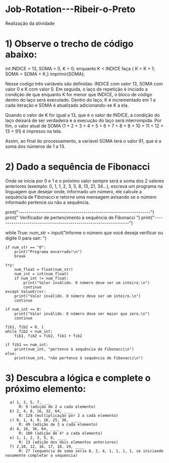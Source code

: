 # Job-Rotation---Ribeir-o-Preto
Realização da atividade

# 1) Observe o trecho de código abaixo:
int INDICE = 13, SOMA = 0, K = 0;
enquanto K < INDICE faça { K = K + 1; SOMA = SOMA + K;}
imprimir(SOMA);

Nesse codigo três variáveis são definidas: INDICE com valor 13, SOMA com valor 0 e K com valor 0. 
Em seguida, o laço de repetição é iniciado a condição de que enquanto K for menor que INDICE, o bloco de código dentro do laço será executado. Dentro do laço, K é incrementado em 1 a cada iteração e SOMA é atualizado adicionando-se K a ela.

Quando o valor de K for igual a 13, que é o valor de INDICE, a condição do laço deixará de ser verdadeira e a execução do laço será interrompida. Por fim, o valor atual de SOMA (1 + 2 + 3 + 4 + 5 + 6 + 7 + 8 + 9 + 10 + 11 + 12 + 13 = 91) é impresso na tela.

Assim, ao final do processamento, a variável SOMA terá o valor 91, que é a soma dos números de 1 a 13.

# 2) Dado a sequência de Fibonacci
Onde se inicia por 0 e 1 e o próximo valor sempre será a soma dos 2 valores anteriores (exemplo: 0, 1, 1, 2, 3, 5, 8, 13, 21, 34...), escreva um programa na linguagem que desejar onde, informado um número, ele calcule a sequência de Fibonacci e retorne uma mensagem avisando se o número informado pertence ou não a sequência.

print("-----------------------------------------------------------------")
print("      Verificador de pertencimento à sequência de Fibonacci      ")
print("-----------------------------------------------------------------")

while True:
    num_str = input("Informe o número que você deseja verificar ou digite 0 para sair: ")

    if num_str == "0":
        print("Programa encerrado!\n")
        break

    try:
        num_float = float(num_str)
        num_int = int(num_float)
        if num_int != num_float:
            print("Valor inválido. O número deve ser um inteiro.\n")
            continue
    except ValueError:
        print("Valor inválido. O número deve ser um inteiro.\n")
        continue

    if num_int <= 0:
        print("Valor inválido. O número deve ser maior que zero.\n")
        continue

    fib1, fib2 = 0, 1
    while fib2 < num_int:
        fib1, fib2 = fib2, fib1 + fib2

    if fib2 == num_int:
        print(num_int, "pertence à sequência de Fibonacci\n")
    else:
        print(num_int, "não pertence à sequência de Fibonacci\n")

# 3) Descubra a lógica e complete o próximo elemento:
      a) 1, 3, 5, 7, ___
          R: 9 (adição de 2 a cada elemento)
      b) 2, 4, 8, 16, 32, 64, ____
          R: 128 (multiplicação por 2 a cada elemento)
      c) 0, 1, 4, 9, 16, 25, 36, ____
          R: 49 (adição de 3 a cada elemento)
      d) 4, 16, 36, 64, ____
          R: 100 (adição de 4² a cada elemento)
      e) 1, 1, 2, 3, 5, 8, ____
          R: 13 (adição dos dois elementos anteriores)
      f) 2,10, 12, 16, 17, 18, 19, ____
          R: 27 (sequencia de soma seria 8, 2, 4, 1, 1, 1, 1, se iniciando novamente completar a sequencia)
        
